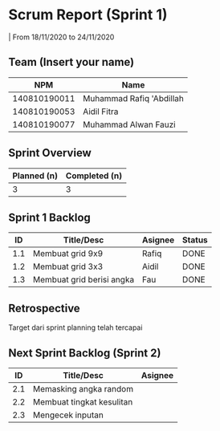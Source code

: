 # Scrum Report (Sprint 1)
| From 18/11/2020 to 24/11/2020

## Team (Insert your name)
|  NPM          |             Name           |
| ------------- | ---------------------------|
| 140810190011  | Muhammad Rafiq 'Abdillah   |
| 140810190053  | Aidil Fitra                |
| 140810190077  | Muhammad Alwan Fauzi       |

## Sprint Overview
| Planned (n)   | Completed (n) |
| ------------- |-------------- |
| 3             | 3             |

## Sprint 1 Backlog

| ID  | Title/Desc | Asignee | Status |
| --- | ---------- | ------- | ------ |
| 1.1 | Membuat grid 9x9 | Rafiq | DONE |
| 1.2 | Membuat grid 3x3 | Aidil | DONE |
| 1.3 | Membuat grid berisi angka | Fau | DONE |


## Retrospective 

Target dari sprint planning telah tercapai

## Next Sprint Backlog (Sprint 2)
| ID  | Title/Desc | Asignee | 
| --- | ---------- | ------- | 
| 2.1 | Memasking angka random |  |
| 2.2 | Membuat tingkat kesulitan |  |
| 2.3 | Mengecek inputan |  |
